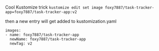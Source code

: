 Cool Kustomize trick 
```kustomize edit set image foxy7887/task-tracker-app=foxy7887/task-tracker-app:v2```

then a new entry will get added to kustomization.yaml
```
images:
- name: foxy7887/task-tracker-app
  newName: foxy7887/task-tracker-app
  newTag: v2
```